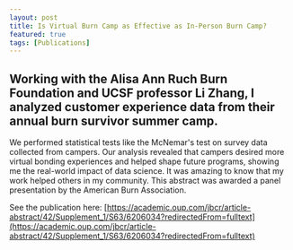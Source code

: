 ```yaml
---
layout: post
title: Is Virtual Burn Camp as Effective as In-Person Burn Camp?
featured: true
tags: [Publications]
---
```


## Working with the Alisa Ann Ruch Burn Foundation and UCSF professor Li Zhang, I analyzed customer experience data from their annual burn survivor summer camp.

We performed statistical tests like the McNemar's test on survey data collected from campers. Our analysis revealed that campers desired more virtual bonding experiences and helped shape future programs, showing me the real-world impact of data science. It was amazing to know that my work helped others in my community. This abstract was awarded a panel presentation by the American Burn Association.

See the publication here: [https://academic.oup.com/jbcr/article-abstract/42/Supplement_1/S63/6206034?redirectedFrom=fulltext](https://academic.oup.com/jbcr/article-abstract/42/Supplement_1/S63/6206034?redirectedFrom=fulltext)